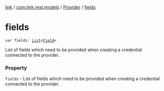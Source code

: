 [link](../../index.md) / [com.tink.rest.models](../index.md) / [Provider](index.md) / [fields](./fields.md)

# fields

`var fields: `[`List`](https://kotlinlang.org/api/latest/jvm/stdlib/kotlin.collections/-list/index.html)`<`[`Field`](../-field/index.md)`>`

List of fields which need to be provided when creating a credential connected to the provider.

### Property

`fields` - List of fields which need to be provided when creating a credential connected to the provider.